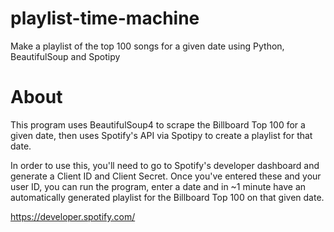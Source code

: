 # playlist-time-machine
Make a playlist of the top 100 songs for a given date using Python, BeautifulSoup and Spotipy

# About
This program uses BeautifulSoup4 to scrape the Billboard Top 100 for a given date, then uses Spotify's API via Spotipy to create a playlist for that date.

In order to use this, you'll need to go to Spotify's developer dashboard and generate a Client ID and Client Secret. Once you've entered these and your user ID, you can run the program, enter a date and in ~1 minute have an automatically generated playlist for the Billboard Top 100 on that given date.

https://developer.spotify.com/
